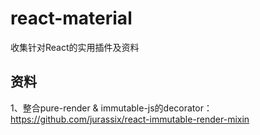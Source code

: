 # react-material
收集针对React的实用插件及资料

## 资料
1、整合pure-render & immutable-js的decorator：https://github.com/jurassix/react-immutable-render-mixin
